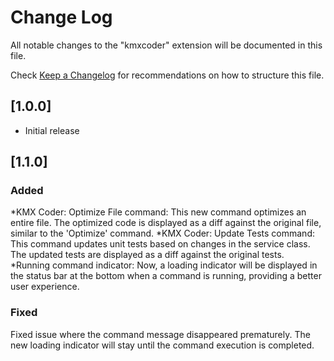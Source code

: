 # Change Log

All notable changes to the "kmxcoder" extension will be documented in this file.

Check [Keep a Changelog](http://keepachangelog.com/) for recommendations on how to structure this file.

## [1.0.0]

- Initial release

## [1.1.0]

### Added

*KMX Coder: Optimize File command: This new command optimizes an entire file. The optimized code is displayed as a diff against the original file, similar to the 'Optimize' command.
*KMX Coder: Update Tests command: This command updates unit tests based on changes in the service class. The updated tests are displayed as a diff against the original tests.
*Running command indicator: Now, a loading indicator will be displayed in the status bar at the bottom when a command is running, providing a better user experience.

### Fixed

Fixed issue where the command message disappeared prematurely. The new loading indicator will stay until the command execution is completed.
